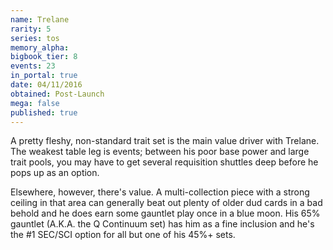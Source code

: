 ```yaml
---
name: Trelane
rarity: 5
series: tos
memory_alpha:
bigbook_tier: 8
events: 23
in_portal: true
date: 04/11/2016
obtained: Post-Launch
mega: false
published: true
---
```


A pretty fleshy, non-standard trait set is the main value driver with Trelane. The weakest table leg is events; between his poor base power and large trait pools, you may have to get several requisition shuttles deep before he pops up as an option.

Elsewhere, however, there's value. A multi-collection piece with a strong ceiling in that area can generally beat out plenty of older dud cards in a bad behold and he does earn some gauntlet play once in a blue moon. His 65% gauntlet (A.K.A. the Q Continuum set) has him as a fine inclusion and he's the #1 SEC/SCI option for all but one of his 45%+ sets.
